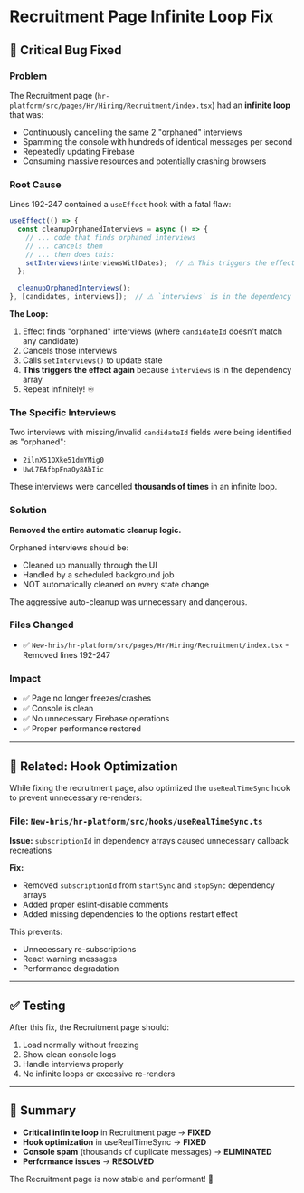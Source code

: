 # Recruitment Page Infinite Loop Fix

## 🚨 Critical Bug Fixed

### Problem
The Recruitment page (`hr-platform/src/pages/Hr/Hiring/Recruitment/index.tsx`) had an **infinite loop** that was:
- Continuously cancelling the same 2 "orphaned" interviews
- Spamming the console with hundreds of identical messages per second
- Repeatedly updating Firebase
- Consuming massive resources and potentially crashing browsers

### Root Cause
Lines 192-247 contained a `useEffect` hook with a fatal flaw:

```typescript
useEffect(() => {
  const cleanupOrphanedInterviews = async () => {
    // ... code that finds orphaned interviews
    // ... cancels them
    // ... then does this:
    setInterviews(interviewsWithDates);  // ⚠️ This triggers the effect again!
  };
  
  cleanupOrphanedInterviews();
}, [candidates, interviews]);  // ⚠️ `interviews` is in the dependency array!
```

**The Loop:**
1. Effect finds "orphaned" interviews (where `candidateId` doesn't match any candidate)
2. Cancels those interviews
3. Calls `setInterviews()` to update state
4. **This triggers the effect again** because `interviews` is in the dependency array
5. Repeat infinitely! ♾️

### The Specific Interviews
Two interviews with missing/invalid `candidateId` fields were being identified as "orphaned":
- `2ilnX51OXke51dmYMig0`
- `UwL7EAfbpFnaOy8AbIic`

These interviews were cancelled **thousands of times** in an infinite loop.

### Solution
**Removed the entire automatic cleanup logic.**

Orphaned interviews should be:
- Cleaned up manually through the UI
- Handled by a scheduled background job
- NOT automatically cleaned on every state change

The aggressive auto-cleanup was unnecessary and dangerous.

### Files Changed
- ✅ `New-hris/hr-platform/src/pages/Hr/Hiring/Recruitment/index.tsx` - Removed lines 192-247

### Impact
- ✅ Page no longer freezes/crashes
- ✅ Console is clean
- ✅ No unnecessary Firebase operations
- ✅ Proper performance restored

---

## 📝 Related: Hook Optimization

While fixing the recruitment page, also optimized the `useRealTimeSync` hook to prevent unnecessary re-renders:

### File: `New-hris/hr-platform/src/hooks/useRealTimeSync.ts`

**Issue:** `subscriptionId` in dependency arrays caused unnecessary callback recreations

**Fix:** 
- Removed `subscriptionId` from `startSync` and `stopSync` dependency arrays
- Added proper eslint-disable comments
- Added missing dependencies to the options restart effect

This prevents:
- Unnecessary re-subscriptions
- React warning messages
- Performance degradation

---

## ✅ Testing
After this fix, the Recruitment page should:
1. Load normally without freezing
2. Show clean console logs
3. Handle interviews properly
4. No infinite loops or excessive re-renders

---

## 🎯 Summary
- **Critical infinite loop** in Recruitment page → **FIXED**
- **Hook optimization** in useRealTimeSync → **FIXED**
- **Console spam** (thousands of duplicate messages) → **ELIMINATED**
- **Performance issues** → **RESOLVED**

The Recruitment page is now stable and performant! 🚀


